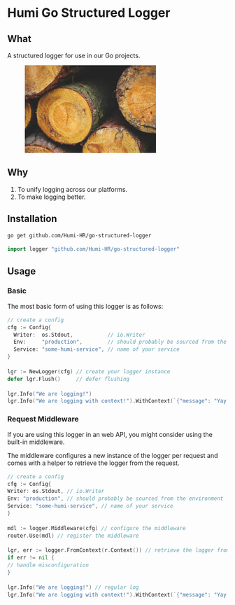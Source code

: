 # Humi Go Structured Logger

## What

A structured logger for use in our Go projects.

<figure>
    <img width="300" src="logs.jpg"
         alt="logs">
</figure>

## Why

1. To unify logging across our platforms.
1. To make logging better.

## Installation

```sh
go get github.com/Humi-HR/go-structured-logger
```

```go
import logger "github.com/Humi-HR/go-structured-logger"
```

## Usage

### Basic

The most basic form of using this logger is as follows:

```go
// create a config
cfg := Config{
  Writer:  os.Stdout,           // io.Writer
  Env:     "production",        // should probably be sourced from the environment
  Service: "some-humi-service", // name of your service
}

lgr := NewLogger(cfg) // create your logger instance
defer lgr.Flush()     // defer flushing

lgr.Info("We are logging!")                                                 // regular log
lgr.Info("We are logging with context!").WithContext(`{"message": "Yay!"}`) // log with json context
```

### Request Middleware

If you are using this logger in an web API, you might consider using the built-in middleware.

The middleware configures a new instance of the logger per request and comes with a helper to retrieve the logger from the request.

```go
// create a config
cfg := Config{
Writer: os.Stdout, // io.Writer
Env: "production", // should probably be sourced from the environment
Service: "some-humi-service", // name of your service
}

mdl := logger.Middleware(cfg) // configure the middleware
router.Use(mdl) // register the middleware

lgr, err := logger.FromContext(r.Context()) // retrieve the logger from the request context
if err != nil {
// handle misconfiguration
}

lgr.Info("We are logging!") // regular log
lgr.Info("We are logging with context!").WithContext(`{"message": "Yay!"}`) // log with context
```
